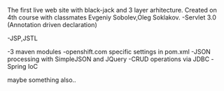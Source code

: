 
The first live web site with black-jack and 3 layer arhitecture. Created on 4th course with classmates Evgeniy Sobolev,Oleg Soklakov. 
-Servlet 3.0 (Annotation driven declaration)

-JSP,JSTL

-3 maven modules
-openshift.com specific settings in pom.xml
-JSON processing with SimpleJSON and JQuery
-CRUD operations via JDBC
-Spring IoC

maybe something also..


